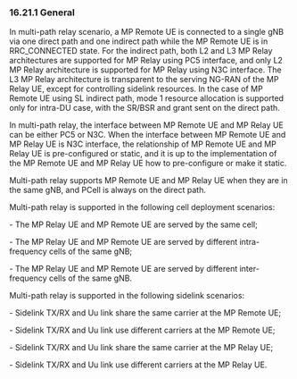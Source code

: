### 16.21.1 General

In multi-path relay scenario, a MP Remote UE is connected to a single
gNB via one direct path and one indirect path while the MP Remote UE is
in RRC_CONNECTED state. For the indirect path, both L2 and L3 MP Relay
architectures are supported for MP Relay using PC5 interface, and only
L2 MP Relay architecture is supported for MP Relay using N3C interface.
The L3 MP Relay architecture is transparent to the serving NG-RAN of the
MP Relay UE, except for controlling sidelink resources. In the case of
MP Remote UE using SL indirect path, mode 1 resource allocation is
supported only for intra-DU case, with the SR/BSR and grant sent on the
direct path.

In multi-path relay, the interface between MP Remote UE and MP Relay UE
can be either PC5 or N3C. When the interface between MP Remote UE and MP
Relay UE is N3C interface, the relationship of MP Remote UE and MP Relay
UE is pre-configured or static, and it is up to the implementation of
the MP Remote UE and MP Relay UE how to pre-configure or make it static.

Multi-path relay supports MP Remote UE and MP Relay UE when they are in
the same gNB, and PCell is always on the direct path.

Multi-path relay is supported in the following cell deployment
scenarios:

\- The MP Relay UE and MP Remote UE are served by the same cell;

\- The MP Relay UE and MP Remote UE are served by different
intra-frequency cells of the same gNB;

\- The MP Relay UE and MP Remote UE are served by different
inter-frequency cells of the same gNB.

Multi-path relay is supported in the following sidelink scenarios:

\- Sidelink TX/RX and Uu link share the same carrier at the MP Remote
UE;

\- Sidelink TX/RX and Uu link use different carriers at the MP Remote
UE;

\- Sidelink TX/RX and Uu link share the same carrier at the MP Relay UE;

\- Sidelink TX/RX and Uu link use different carriers at the MP Relay UE.